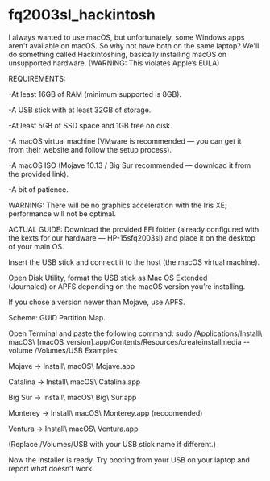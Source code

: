 # fq2003sl_hackintosh

I always wanted to use macOS, but unfortunately, some Windows apps aren't available on macOS. So why not have both on the same laptop? We'll do something called Hackintoshing, basically installing macOS on unsupported hardware.
(WARNING: This violates Apple’s EULA)


REQUIREMENTS:​

-At least 16GB of RAM (minimum supported is 8GB).

-A USB stick with at least 32GB of storage.

-At least 5GB of SSD space and 1GB free on disk.

-A macOS virtual machine (VMware is recommended — you can get it from their website and follow the setup process).

-A macOS ISO (Mojave 10.13 / Big Sur recommended — download it from the provided link).

-A bit of patience.

WARNING:
There will be no graphics acceleration with the Iris XE; performance will not be optimal.

ACTUAL GUIDE:​
Download the provided EFI folder (already configured with the kexts for our hardware — HP-15sfq2003sl) and place it on the desktop of your main OS.

Insert the USB stick and connect it to the host (the macOS virtual machine).

Open Disk Utility, format the USB stick as Mac OS Extended (Journaled) or APFS depending on the macOS version you’re installing.

If you chose a version newer than Mojave, use APFS.

Scheme: GUID Partition Map.

Open Terminal and paste the following command:
sudo /Applications/Install\ macOS\ [macOS_version].app/Contents/Resources/createinstallmedia --volume /Volumes/USB Examples:

Mojave → Install\ macOS\ Mojave.app

Catalina → Install\ macOS\ Catalina.app

Big Sur → Install\ macOS\ Big\ Sur.app

Monterey → Install\ macOS\ Monterey.app (reccomended)

Ventura → Install\ macOS\ Ventura.app

(Replace /Volumes/USB with your USB stick name if different.)

Now the installer is ready. Try booting from your USB on your laptop and report what doesn’t work.
